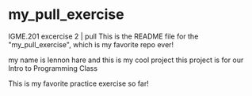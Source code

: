 # my_pull_exercise
IGME.201 excercise 2 | pull
This is the README file for the "my_pull_exercise", which is my favorite repo ever!

my name is lennon hare and this is my cool project
this project is for our Intro to Programming Class

This is my favorite practice exercise so far!
